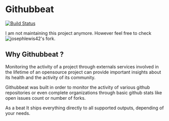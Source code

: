 # Githubbeat

[![Build Status](https://travis-ci.org/jlevesy/githubbeat.svg?branch=master)](https://travis-ci.org/jlevesy/githubbeat)

I am not maintaining this project anymore. However feel free to check ![josephlewis42's fork](https://github.com/josephlewis42/githubbeat).

## Why Githubbeat ?

Monitoring the activity of a project through externals services involved in the
lifetime of an opensource project can provide important insights about its
health and the activity of its community.

Githubbeat was built in order to monitor the activity of various github
repositories or even complete organizations through basic github stats like
open issues count or number of forks.

As a beat It ships everything directly to all supported outputs, depending of
your needs.
